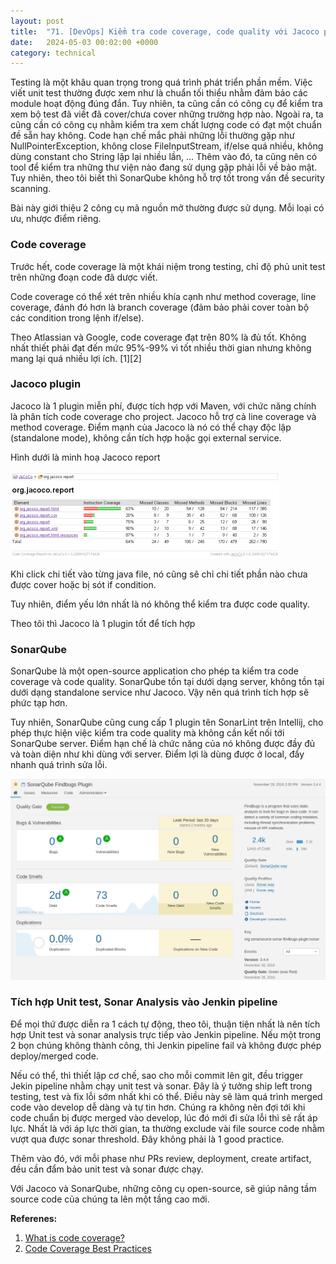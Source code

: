 ```yaml
---
layout: post
title:  "71. [DevOps] Kiểm tra code coverage, code quality với Jacoco plugin và SonarQube"
date:   2024-05-03 00:02:00 +0000
category: technical
---
```


Testing là một khâu quan trọng trong quá trình phát triển phần mềm. Việc viết unit test thường được xem như là chuẩn tối thiểu nhằm đảm bảo các module hoạt động đúng đắn. Tuy nhiên, ta cũng cần có công cụ để kiểm tra xem bộ test đã viết đã cover/chưa cover những trường hợp nào. Ngoài ra, ta cũng cần có công cụ nhằm kiểm tra xem chất lượng code có đạt một chuẩn đề sẵn hay không. Code hạn chế mắc phải những lỗi thường gặp như NullPointerException, không close FileInputStream, if/else quá nhiều, không dùng constant cho String lặp lại nhiều lần, ... Thêm vào đó, ta cũng nên có tool để kiểm tra những thư viện nào đang sử dụng gặp phải lỗi về bảo mật. Tuy nhiên, theo tôi biết thì SonarQube không hỗ trợ tốt trong vấn đề security scanning.

Bài này giới thiệu 2 công cụ mã nguồn mở thường được sử dụng. Mỗi loại có ưu, nhược điểm riêng.

### Code coverage 
Trước hết, code coverage là một khái niệm trong testing, chỉ độ phủ unit test trên những đoạn code đã dược viết. 

Code coverage có thể xét trên nhiều khía cạnh như method coverage, line coverage, đánh đó hơn là branch coverage (đảm bảo phải cover toàn bộ các condition trong lệnh if/else). 

Theo Atlassian và Google, code coverage đạt trên 80% là đủ tốt. Không nhất thiết phải đạt đến mức 95%-99% vì tốt nhiều thời gian nhưng không mang lại quá nhiều lợi ích. [1][2] 

### Jacoco plugin 
Jacoco là 1 plugin miễn phí, được tích hợp với Maven, với chức năng chính là phân tích code coverage cho project. Jacoco hỗ trợ cả line coverage và method coverage. Điểm mạnh của Jacoco là nó có thể chạy độc lập (standalone mode), không cần tích hợp hoặc gọi external service.

Hình dưới là minh hoạ Jacoco report

![Jacoco plugin](/assets/images/2024/71-jacoco.png)

Khi click chi tiết vào từng java file, nó cũng sẽ chỉ chi tiết phần nào chưa được cover hoặc bị sót if condition. 

Tuy nhiên, điểm yếu lớn nhất là nó không thể kiểm tra được code quality. 

Theo tôi thì Jacoco là 1 plugin tốt để tích hợp

### SonarQube
SonarQube là một open-source application cho phép ta kiểm tra code coverage và code quality. SonarQube tồn tại dưới dạng server, không tồn tại dưới dạng standalone service như Jacoco. Vậy nên quá trình tích hợp sẽ phức tạp hơn. 

Tuy nhiên, SonarQube cũng cung cấp 1 plugin tên SonarLint trên Intellij, cho phép thực hiện việc kiểm tra code quality mà không cần kết nối tới SonarQube server. Điểm hạn chế là chức năng của nó không được đầy đủ và toàn diện như khi dùng với server. Điểm lợi là dùng được ở local, đẩy nhanh quá trình sửa lỗi.

![alt text](/assets/images/2024/71-sonar.png)

### Tích hợp Unit test, Sonar Analysis vào Jenkin pipeline 
Để mọi thứ được diễn ra 1 cách tự động, theo tôi, thuận tiện nhất là nên tích hợp Unit test và sonar analysis trực tiếp vào Jenkin pipeline. Nếu một trong 2 bọn chúng không thành công, thì Jenkin pipeline fail và không được phép deploy/merged code. 

Nếu có thể, thì thiết lập cơ chế, sao cho mỗi commit lên git, đều trigger Jekin pipeline nhằm chạy unit test và sonar. Đây là ý tưởng ship left trong testing, test và fix lỗi sớm nhất khi có thể. Điều này sẽ làm quá trình merged code vào develop dễ dàng và tự tin hơn. Chúng ra không nên đợi tới khi code chuẩn bị được merged vào develop, lúc đó mới đi sửa lỗi thì sẽ rất áp lực. Nhất là với áp lực thời gian, ta thường exclude vài file source code nhằm vượt qua được sonar threshold. Đây không phải là 1 good practice. 

Thêm vào đó, với mỗi phase như PRs review, deployment, create artifact, đều cần đẩm bảo unit test và sonar được chạy.

Với Jacoco và SonarQube, những công cụ open-source, sẽ giúp nâng tầm source code của chúng ta lên một tầng cao mới.

**Referenes:** 
1. [What is code coverage?](https://www.atlassian.com/continuous-delivery/software-testing/code-coverage)
2. [Code Coverage Best Practices](https://testing.googleblog.com/2020/08/code-coverage-best-practices.html)